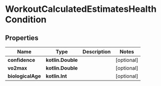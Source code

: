 
# WorkoutCalculatedEstimatesHealthCondition

## Properties
Name | Type | Description | Notes
------------ | ------------- | ------------- | -------------
**confidence** | **kotlin.Double** |  |  [optional]
**vo2max** | **kotlin.Double** |  |  [optional]
**biologicalAge** | **kotlin.Int** |  |  [optional]



